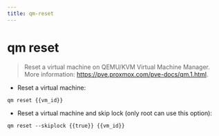 ```yaml
---
title: qm-reset
---
```

# qm reset

> Reset a virtual machine on QEMU/KVM Virtual Machine Manager.
> More information: <https://pve.proxmox.com/pve-docs/qm.1.html>.

- Reset a virtual machine:

`qm reset {{vm_id}}`

- Reset a virtual machine and skip lock (only root can use this option):

`qm reset --skiplock {{true}} {{vm_id}}`
